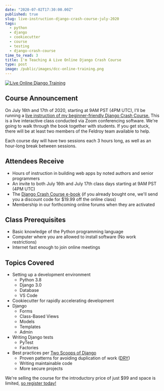 ```yaml
---
date: "2020-07-02T17:30:00.00Z"
published: true
slug: live-instruction-django-crash-course-july-2020
tags:
  - python
  - django
  - cookiecutter
  - course
  - testing
  - django-crash-course
time_to_read: 3
title: I'm Teaching A Live Online Django Crash Course
type: post
image: /public/images/dcc-online-training.png
---
```


[![Live Online Django Training](https://daniel.feldroy.com/images/dcc-online-training.png)](https://www.feldroy.com/products/django-crash-course?variant=32232086175831)

## Course Announcement

On July 16th and 17th of 2020, starting at 9AM PST (4PM UTC), I'll be running a [live instruction of my beginner-friendly Django Crash Course.](https://www.feldroy.com/products/django-crash-course?variant=32232086175831) This is a live interactive class conducted via Zoom conferencing software. We're going to walk through the book together with students. If you get stuck, there will be at least two members of the Feldroy team available to help.

Each course day will have two sessions each 3 hours long, as well as an hour-long break between sessions.

## Attendees Receive

- Hours of instruction in building web apps by noted authors and senior programmers
- An invite to both July 16th and July 17th class days starting at 9AM PST (4PM UTC)
- The [Django Crash Course e-book](https://www.feldroy.com/products/django-crash-course) (if you already bought one, we'll send you a discount code for $19.99 off the online class)
- Membership in our forthcoming online forums when they are activated

## Class Prerequisites

- Basic knowledge of the Python programming language
- Computer where you are allowed to install software (No work restrictions)
- Internet fast enough to join online meetings

## Topics Covered

- Setting up a development environment
  - Python 3.8
  - Django 3.0
  - Database
  - VS Code
- Cookiecutter for rapidly accelerating development
- Django
  - Forms
  - Class-Based Views
  - Models
  - Templates
  - Admin
- Writing Django tests
  - PyTest
  - Factories
- Best practices per [Two Scoops of Django](https://www.feldroy.com/products/two-scoops-of-django-3-x?variant=31605362196567)
  - Proven patterns for avoiding duplication of work ([DRY](https://en.wikipedia.org/wiki/Don%27t_repeat_yourself))
  - Writing maintainable code
  - More secure projects

We're selling the course for the introductory price of just $99 and space is limited, [so register today!](https://www.feldroy.com/products/django-crash-course?variant=32232086175831)
